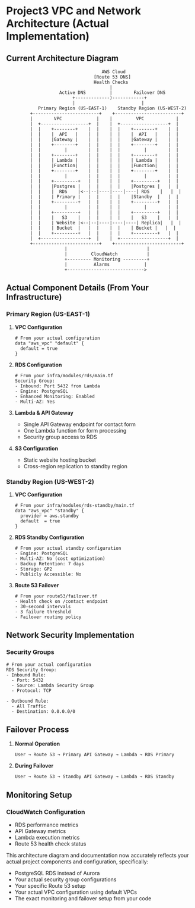 # Project3 VPC and Network Architecture (Actual Implementation)

## Current Architecture Diagram
```
                                    AWS Cloud
                                 [Route 53 DNS]
                                 Health Checks
                                       |
                    Active DNS         |        Failover DNS
                         +-------------)------------+
                         |                         |
            Primary Region (US-EAST-1)    Standby Region (US-WEST-2)
         +-------------------------+    +-------------------------+
         |        VPC             |    |         VPC            |
         |  +------------------+  |    |  +------------------+  |
         |  |    +--------+    |  |    |  |    +--------+    |  |
         |  |    |  API   |    |  |    |  |    |  API   |    |  |
         |  |    |Gateway |    |  |    |  |    |Gateway |    |  |
         |  |    +--------+    |  |    |  |    +--------+    |  |
         |  |         |        |  |    |  |         |        |  |
         |  |    +--------+    |  |    |  |    +--------+    |  |
         |  |    | Lambda |    |  |    |  |    | Lambda |    |  |
         |  |    |Function|    |  |    |  |    |Function|    |  |
         |  |    +--------+    |  |    |  |    +--------+    |  |
         |  |         |        |  |    |  |         |        |  |
         |  |    +---------+   |  |    |  |    +---------+   |  |
         |  |    |Postgres |   |  |    |  |    |Postgres |   |  |
         |  |    |  RDS    |<--|--|----|----|----| RDS    |   |  |
         |  |    | Primary |   |  |    |  |    |Standby  |   |  |
         |  |    +---------+   |  |    |  |    +---------+   |  |
         |  |         |        |  |    |  |         |        |  |
         |  |    +---------+   |  |    |  |    +---------+   |  |
         |  |    |   S3    |   |  |    |  |    |   S3    |   |  |
         |  |    | Website |<--|--|----|----|----| Replica|   |  |
         |  |    | Bucket  |   |  |    |  |    | Bucket |   |  |
         |  |    +---------+   |  |    |  |    +---------+   |  |
         |  +------------------+  |    |  +------------------+  |
         +-------------------------+    +-------------------------+
                      |                              |
                      |         CloudWatch           |
                      +--------- Monitoring ---------+
                      |          Alarms             |
                      +----------------------------->

```

## Actual Component Details (From Your Infrastructure)

### Primary Region (US-EAST-1)

1. **VPC Configuration**
   ```hcl
   # From your actual configuration
   data "aws_vpc" "default" {
     default = true
   }
   ```

2. **RDS Configuration**
   ```hcl
   # From your infra/modules/rds/main.tf
   Security Group:
   - Inbound: Port 5432 from Lambda
   - Engine: PostgreSQL
   - Enhanced Monitoring: Enabled
   - Multi-AZ: Yes
   ```

3. **Lambda & API Gateway**
   - Single API Gateway endpoint for contact form
   - One Lambda function for form processing
   - Security group access to RDS

4. **S3 Configuration**
   - Static website hosting bucket
   - Cross-region replication to standby region

### Standby Region (US-WEST-2)

1. **VPC Configuration**
   ```hcl
   # From your infra/modules/rds-standby/main.tf
   data "aws_vpc" "standby" {
     provider = aws.standby
     default  = true
   }
   ```

2. **RDS Standby Configuration**
   ```hcl
   # From your actual standby configuration
   - Engine: PostgreSQL
   - Multi-AZ: No (cost optimization)
   - Backup Retention: 7 days
   - Storage: GP2
   - Publicly Accessible: No
   ```

3. **Route 53 Failover**
   ```hcl
   # From your route53/failover.tf
   - Health check on /contact endpoint
   - 30-second intervals
   - 3 failure threshold
   - Failover routing policy
   ```

## Network Security Implementation

### Security Groups
```hcl
# From your actual configuration
RDS Security Group:
- Inbound Rule:
  - Port: 5432
  - Source: Lambda Security Group
  - Protocol: TCP

- Outbound Rule:
  - All Traffic
  - Destination: 0.0.0.0/0
```

## Failover Process

1. **Normal Operation**
   ```
   User → Route 53 → Primary API Gateway → Lambda → RDS Primary
   ```

2. **During Failover**
   ```
   User → Route 53 → Standby API Gateway → Lambda → RDS Standby
   ```

## Monitoring Setup

### CloudWatch Configuration
- RDS performance metrics
- API Gateway metrics
- Lambda execution metrics
- Route 53 health check status

This architecture diagram and documentation now accurately reflects your actual project components and configuration, specifically:
- PostgreSQL RDS instead of Aurora
- Your actual security group configurations
- Your specific Route 53 setup
- Your actual VPC configuration using default VPCs
- The exact monitoring and failover setup from your code